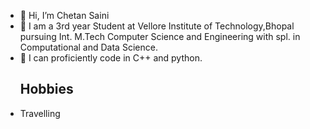 - 👋 Hi, I’m Chetan Saini
- 🌱 I am a 3rd year Student at Vellore Institute of Technology,Bhopal pursuing Int. M.Tech Computer Science and Engineering with spl. in Computational and Data Science.
- 👀 I can proficiently code in C++ and python.
   ## Hobbies
- Travelling
<!---
chetan4151/chetan4151 is a ✨ special ✨ repository because its `README.md` (this file) appears on your GitHub profile.
You can click the Preview link to take a look at your changes.
--->
